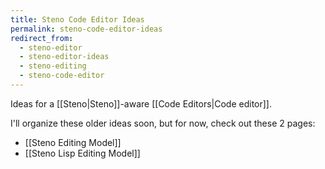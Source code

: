 ```yaml
---
title: Steno Code Editor Ideas
permalink: steno-code-editor-ideas
redirect_from:
  - steno-editor
  - steno-editor-ideas
  - steno-editing
  - steno-code-editor
---
```


Ideas for a [[Steno|Steno]]-aware [[Code Editors|Code editor]].

I'll organize these older ideas soon, but for now, check out these 2 pages:

- [[Steno Editing Model]]
- [[Steno Lisp Editing Model]]
